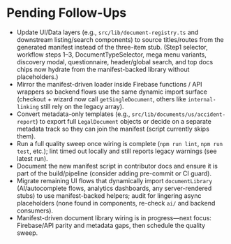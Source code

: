 # Pending Follow-Ups

- Update UI/Data layers (e.g., `src/lib/document-registry.ts` and downstream listing/search components) to source titles/routes from the generated manifest instead of the three-item stub. (Step1 selector, workflow steps 1–3, DocumentTypeSelector, mega menu variants, discovery modal, questionnaire, header/global search, and top docs chips now hydrate from the manifest-backed library without placeholders.)
- Mirror the manifest-driven loader inside Firebase functions / API wrappers so backend flows use the same dynamic import surface (checkout + wizard now call `getSingleDocument`, others like `internal-linking` still rely on the legacy array).
- Convert metadata-only templates (e.g., `src/lib/documents/us/accident-report`) to export full `LegalDocument` objects or decide on a separate metadata track so they can join the manifest (script currently skips them).
- Run a full quality sweep once wiring is complete (`npm run lint`, `npm run test`, etc.); lint timed out locally and still reports legacy warnings (see latest run).
- Document the new manifest script in contributor docs and ensure it is part of the build/pipeline (consider adding pre-commit or CI guard).
- Migrate remaining UI flows that dynamically import `documentLibrary` (AI/autocomplete flows, analytics dashboards, any server-rendered stubs) to use manifest-backed helpers; audit for lingering async placeholders (none found in components, re-check `ai/` and backend consumers).
- Manifest-driven document library wiring is in progress—next focus: Firebase/API parity and metadata gaps, then schedule the quality sweep.
